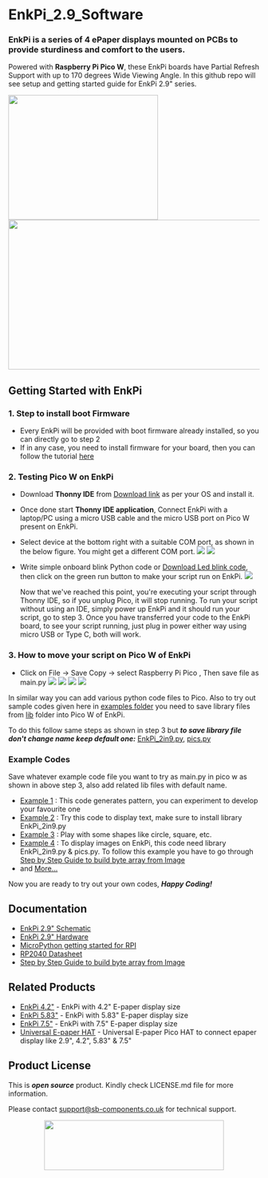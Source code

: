 # EnkPi_2.9_Software

### EnkPi is a series of 4 ePaper displays mounted on PCBs to provide sturdiness and comfort to the users.
Powered with **Raspberry Pi Pico W**, these EnkPi boards have Partial Refresh Support with up to 170 degrees Wide Viewing Angle. In this github repo will see setup and getting started guide for EnkPi 2.9" series.

<img src= "https://github.com/sbcshop/EnkPi_2.9_Software/blob/main/images/EnkPi_2_9.jpg " width = "300" height = "250" />
<img src= "https://github.com/sbcshop/EnkPi_2.9_Software/blob/main/images/pinout_2_9.jpg" width = "700" height = "300"/>

## Getting Started with EnkPi
### 1. Step to install boot Firmware
   - Every EnkPi will be provided with boot firmware already installed, so you can directly go to step 2
   - If in any case, you need to install firmware for your board, then you can follow the tutorial [here](https://github.com/sbcshop/PiCoder-Software/blob/main/README.md#1-how-to-install-boot-firmware-in-picoder-kit)

### 2. Testing Pico W on EnkPi
   - Download **Thonny IDE** from [Download link](https://thonny.org/) as per your OS and install it.
   - Once done start **Thonny IDE application**, Connect EnkPi with a laptop/PC using a micro USB cable and the micro USB port on Pico W present on EnkPi.
   - Select device at the bottom right with a suitable COM port, as shown in the below figure. You might get a different COM port.
      <img src= "https://github.com/sbcshop/EnkPi_2.9_Software/blob/main/images/img1.jpg" />
      <img src= "https://github.com/sbcshop/EnkPi_2.9_Software/blob/main/images/img2.jpg" />
   - Write simple onboard blink Python code or [Download Led blink code](https://github.com/sbcshop/EnkPi_2.9_Software/blob/main/examples/onboard_ledBlink.py), then click on the green run button to make your script run on EnkPi. 
      <img src= "https://github.com/sbcshop/EnkPi_2.9_Software/blob/main/images/img3.jpg" />
     
     Now that we've reached this point, you're executing your script through Thonny IDE, so if you unplug Pico, it will stop running. To run your script without using an IDE, simply power up EnkPi and it should run your script, go to step 3. Once you have transferred your code to the EnkPi board, to see your script running, just plug in power either way using micro USB or Type C, both will work.
    
### 3. How to move your script on Pico W of EnkPi
   - Click on File -> Save Copy -> select Raspberry Pi Pico , Then save file as main.py
      <img src="https://github.com/sbcshop/EnkPi_2.9_Software/blob/main/images/scr1.jpg" />
      <img src="https://github.com/sbcshop/EnkPi_2.9_Software/blob/main/images/scr2.jpg" />
      <img src="https://github.com/sbcshop/EnkPi_2.9_Software/blob/main/images/scr3.jpg" />
      <img src="https://github.com/sbcshop/EnkPi_2.9_Software/blob/main/images/scr4.jpg" />
   
   In similar way you can add various python code files to Pico. Also to try out sample codes given here in [examples folder](https://github.com/sbcshop/EnkPi_2.9_Software/tree/main/examples) you need to save library files from [lib](https://github.com/sbcshop/EnkPi_2.9_Software/tree/main/lib) folder into Pico W of EnkPi.
   
   To do this follow same steps as shown in step 3 but **_to save library file don't change name keep default one:_** [EnkPi_2in9.py](https://github.com/sbcshop/EnkPi_2.9_Software/blob/main/lib/EnkPi_2in9.py), [pics.py](https://github.com/sbcshop/EnkPi_2.9_Software/blob/main/lib/pics.py)

### Example Codes
   Save whatever example code file you want to try as main.py in pico w as shown in above step 3, also add related lib files with default name.
   - [Example 1](https://github.com/sbcshop/EnkPi_2.9_Software/blob/main/examples/display_pattern.py) : This code generates pattern, you can experiment to develop your favourite one
   - [Example 2](https://github.com/sbcshop/EnkPi_2.9_Software/blob/main/examples/display_text.py) : Try this code to display text, make sure to install library EnkPi_2in9.py
   - [Example 3](https://github.com/sbcshop/EnkPi_2.9_Software/blob/main/examples/display_shapes.py) : Play with some shapes like circle, square, etc.
   - [Example 4](https://github.com/sbcshop/EnkPi_2.9_Software/blob/main/examples/display_images.py) : To display images on EnkPi, this code need library EnkPi_2in9.py & pics.py. To follow this example you have to go through [Step by Step Guide to build byte array from Image](https://github.com/sbcshop/EnkPi_2.9_Software/blob/main/Downloads/Step%20by%20Step%20Guide%20to%20create%20byte%20array%20from%20image.pdf)
   - and [More...](https://github.com/sbcshop/EnkPi_2.9_Software/tree/main/examples)
   
   Now you are ready to try out your own codes, **_Happy Coding!_**

## Documentation
  * [EnkPi 2.9" Schematic](https://github.com/sbcshop/EnkPi_2.9_Hardware/blob/main/Design%20Data/SCH%20Enk%20Pi%202.9%20INCH.pdf)
  * [EnkPi 2.9" Hardware](https://github.com/sbcshop/EnkPi_2.9_Hardware)
  * [MicroPython getting started for RPI](https://docs.micropython.org/en/latest/rp2/quickref.html)
  * [RP2040 Datasheet](https://github.com/sbcshop/HackyPi-Hardware/blob/main/Documents/rp2040-datasheet.pdf)
  * [Step by Step Guide to build byte array from Image](https://github.com/sbcshop/EnkPi_2.9_Software/blob/main/Downloads/Step%20by%20Step%20Guide%20to%20create%20byte%20array%20from%20image.pdf)


## Related Products
   * [EnkPi 4.2"](https://shop.sb-components.co.uk/products/enkpi?variant=40474297434195) - EnkPi with 4.2" E-paper display size
   * [EnkPi 5.83"](https://shop.sb-components.co.uk/products/enkpi?variant=40474297466963) - EnkPi with 5.83" E-paper display size
   * [EnkPi 7.5"](https://shop.sb-components.co.uk/products/enkpi?variant=40474297434195) - EnkPi with 7.5" E-paper display size
   * [Universal E-paper HAT]() - Universal E-paper Pico HAT to connect epaper display like 2.9", 4.2", 5.83" & 7.5"

 
## Product License

This is ***open source*** product. Kindly check LICENSE.md file for more information.

Please contact support@sb-components.co.uk for technical support.
<p align="center">
  <img width="360" height="100" src="https://cdn.shopify.com/s/files/1/1217/2104/files/Logo_sb_component_3.png?v=1666086771&width=300">
</p>
